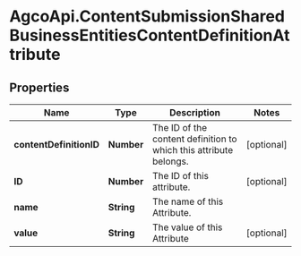 # AgcoApi.ContentSubmissionSharedBusinessEntitiesContentDefinitionAttribute

## Properties

Name | Type | Description | Notes
------------ | ------------- | ------------- | -------------
**contentDefinitionID** | **Number** | The ID of the content definition to which this attribute belongs. | [optional] 
**ID** | **Number** | The ID of this attribute. | [optional] 
**name** | **String** | The name of this Attribute. | 
**value** | **String** | The value of this Attribute | [optional] 


